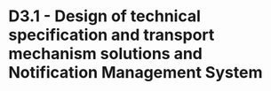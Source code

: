 # D3.1 - Design of technical specification and transport mechanism solutions and Notification Management System